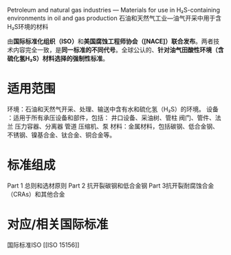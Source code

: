 Petroleum and natural gas industries — Materials for use in H₂S-containing environments in oil and gas production
石油和天然气工业—油气开采中用于含H₂S环境的材料

由​**​国际标准化组织（ISO）​**​ 和​**​美国腐蚀工程师协会（[NACE]）​**​ ​**​联合发布​**​。两者技术内容完全一致，是​**​同一标准的不同代号​**​。全球公认的、​**​针对油气田酸性环境（含硫化氢H₂S）材料选择的强制性标准​**​。

# 适用范围

环境​​：石油和天然气开采、处理、输送中​​含有水和硫化氢（H₂S）的环境​​。
设备​​：适用于​​所有承压设备​​和部件，包括：
	井口设备、采油树、管柱
	阀门、管件、法兰
	压力容器、分离器
	管道
	压缩机、泵
材料​​：金属材料，包括碳钢、低合金钢、不锈钢、镍基合金、钛合金、铜合金等。

# 标准组成

Part 1​​ 总则和选材原则
Part 2​​ 抗开裂碳钢和低合金钢
Part 3​​ 抗开裂耐腐蚀合金（CRAs）和其他合金

# 对应/相关国际标准

国际标准ISO
[[ISO 15156]] 